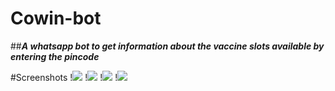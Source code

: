 # Cowin-bot

##**_A whatsapp bot to get information about the vaccine slots available by entering the pincode_**

#Screenshots
!![](images/first.jpeg)
!![](images/second.jpeg)
!![](images/third.jpeg)
!![](images/fourth.jpeg)


